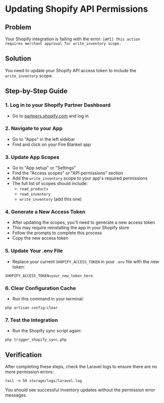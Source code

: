 # Updating Shopify API Permissions

## Problem
Your Shopify integration is failing with the error: `[API] This action requires merchant approval for write_inventory scope.`

## Solution
You need to update your Shopify API access token to include the `write_inventory` scope.

## Step-by-Step Guide

### 1. Log in to your Shopify Partner Dashboard
- Go to [partners.shopify.com](https://partners.shopify.com) and log in

### 2. Navigate to your App
- Go to "Apps" in the left sidebar
- Find and click on your Fire Blanket app

### 3. Update App Scopes
- Go to "App setup" or "Settings"
- Find the "Access scopes" or "API permissions" section
- Add the `write_inventory` scope to your app's required permissions
- The full list of scopes should include:
  - `read_products`
  - `read_inventory`
  - `write_inventory` (add this one)

### 4. Generate a New Access Token
- After updating the scopes, you'll need to generate a new access token
- This may require reinstalling the app in your Shopify store
- Follow the prompts to complete this process
- Copy the new access token

### 5. Update Your .env File
- Replace your current `SHOPIFY_ACCESS_TOKEN` in your `.env` file with the new token:

```
SHOPIFY_ACCESS_TOKEN=your_new_token_here
```

### 6. Clear Configuration Cache
- Run this command in your terminal:
```
php artisan config:clear
```

### 7. Test the Integration
- Run the Shopify sync script again:
```
php trigger_shopify_sync.php
```

## Verification
After completing these steps, check the Laravel logs to ensure there are no more permission errors:
```
tail -n 50 storage/logs/laravel.log
```

You should see successful inventory updates without the permission error messages.
